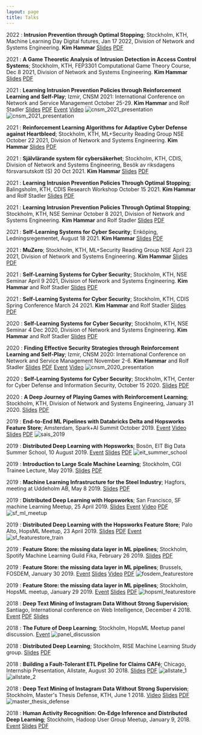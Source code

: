 ```yaml
---
layout: page
title: Talks
---
```


2022
:   **Intrusion Prevention through Optimal Stopping**; Stockholm, KTH, Machine Learning Day Digital futures, Jan 17 2022, Division of Network and Systems Engineering.
    **Kim Hammar**
	[Slides](https://www.slideshare.net/KimHammar/intrusion-prevention-through-optimal-stopping)
	[PDF](/assets/slides/Machine_Learning_Day_Digital_Futures_17_Jan_2022_Hammar_Stadler.pdf)

2021
:   **A Game Theoretic Analysis of Intrusion Detection in Access Control Systems**; Stockholm, KTH, FEP3301 Computational Game Theory Course, Dec 8 2021, Division of Network and Systems Engineering.
    **Kim Hammar**
	[Slides](https://www.slideshare.net/KimHammar/a-game-theoretic-analysis-of-intrusion-detection-in-access-control-systems-paper-review)
	[PDF](/assets/slides/FEP3301_Presentation_Hammar_8_Dec_2021.pdf)

2021
:   **Learning Intrusion Prevention Policies through Reinforcement Learning and Self-Play**; Izmir, CNSM 2021: International Conference on Network and Service Management October 25-29.
    **Kim Hammar** and Rolf Stadler
	[Slides](https://www.slideshare.net/KimHammar/learning-intrusion-prevention-policies-through-optimal-stopping-cnsm2021)
	[PDF](/assets/slides/CNSM_2021_Hammar_Stadler_28_Oct.pdf)
	[Event](http://www.cnsm-conf.org/2021/)
	[Video](https://www.youtube.com/watch?v=_zL4qR5-jU8)
	![cnsm_2021_presentation](/assets/CNSM21.jpeg "Presentation at CNSM 2021")
	![cnsm_2021_presentation](/assets/cnsm21_presentation.png "Presentation at CNSM 2021")

2021
:   **Reinforcement Learning Algorithms for Adaptive Cyber Defense against Heartbleed**; Stockholm, KTH, ML+Security Reading Group NSE October 22 2021, Division of Network and Systems Engineering.
    **Kim Hammar**
	[Slides](https://www.slideshare.net/KimHammar/reinforcement-learning-algorithms-for-adaptive-cyber-defense-against-heartbleed)
	[PDF](/assets/slides/mlsec_NSE_reading_group_22_oct_2021_Hammar.pdf)

2021
:   **Självlärande system för cybersäkerhet**; Stockholm, KTH, CDIS, Division of Network and Systems Engineering, Besök av riksdagens försvarsutskott (S) 20 Oct 2021.
    **Kim Hammar**
	[Slides](https://www.slideshare.net/KimHammar/sjlvlrande-system-fr-cyberskerhet)
	[PDF](/assets/slides/riksdagens_forsvarsutskott_S_CDIS_Hammar_20_oct_2021.pdf)

2021
:   **Learning Intrusion Prevention Policies Through Optimal Stopping**; Balingsholm, KTH, CDIS Research Workshop October 15 2021.
    **Kim Hammar** and Rolf Stadler
	[Slides](https://www.slideshare.net/KimHammar/learning-intrusion-prevention-policies-through-optimal-stopping-250452321)
	[PDF](/assets/slides/CDIS_Workshop_Balingsholm_15_oct_2021_Hammar_Stadler.pdf)

2021
:   **Learning Intrusion Prevention Policies Through Optimal Stopping**; Stockholm, KTH, NSE Seminar October 8 2021, Division of Network and Systems Engineering.
    **Kim Hammar** and Rolf Stadler
	[Slides](https://www.slideshare.net/KimHammar/learning-intrusion-prevention-policies-through-optimal-stopping)
	[PDF](/assets/slides/NSE_seminar_8_oct_21_Hammar_Stadler.pdf)

2021
:   **Self-Learning Systems for Cyber Security**; Enköping, Ledningsregementet, August 18 2021.
    **Kim Hammar**
	[Slides](https://www.slideshare.net/KimHammar/selflearning-systems-for-cyber-security-250086888)
	[PDF](/assets/slides/Hammar_Stadler_Self_Learning_Systems_Enkoping_18_aug_21.pdf)

2021
:   **MuZero**; Stockholm, KTH, ML+Security Reading Group NSE April 23 2021, Division of Network and Systems Engineering.
    **Kim Hammar**
	[Slides](https://www.slideshare.net/KimHammar/muzero-ml-security-reading-group)
	[PDF](/assets/slides/muzero_ml_reading_group_23_apr_21_KimHammar.pdf)

2021
:   **Self-Learning Systems for Cyber Security**; Stockholm, KTH, NSE Seminar April 9 2021, Division of Network and Systems Engineering.
    **Kim Hammar** and Rolf Stadler
	[Slides](https://www.slideshare.net/KimHammar/selflearning-systems-for-cyber-security-245974483)
	[PDF](/assets/slides/nse_seminar_9_april_21_KimHammar.pdf)

2021
:   **Self-Learning Systems for Cyber Security**; Stockholm, KTH, CDIS Spring Conference March 24 2021.
    **Kim Hammar** and Rolf Stadler
	[Slides](https://www.slideshare.net/KimHammar/selflearning-systems-for-cyber-security-245001363)
	[PDF](/assets/slides/Kim_Hammar_Rolf_Stadler_CDIS_Spring_Conference_March_24_Self_learning_Systems_for_Defense.pdf)

2020
:   **Self-Learning Systems for Cyber Security**; Stockholm, KTH, NSE Seminar 4 Dec 2020, Division of Network and Systems Engineering.
    **Kim Hammar** and Rolf Stadler
	[Slides](https://www.slideshare.net/KimHammar/nse-seminar-4dechammarstadler)
	[PDF](/assets/slides/NSE_seminar_4_dec_Hammar_Stadler.pdf)

2020
:   **Finding Effective Security Strategies through Reinforcement Learning and Self-Play**; Izmir, CNSM 2020: International Conference on Network and Service Management November 2-6.
    **Kim Hammar** and Rolf Stadler
	[Slides](https://www.slideshare.net/KimHammar/cdis-hammar-stadler15oct2020)
	[PDF](/assets/slides/cnsm_2020_hammar_stadler_3_nov.pdf)
	[Event](http://www.cnsm-conf.org/2020/)
	[Video](https://www.youtube.com/watch?v=9ihiIPVRB58)
	![cnsm_2020_presentation](/assets/cnsm20_presentation.png "Presentation at CNSM 2020")

2020
:   **Self-Learning Systems for Cyber Security**; Stockholm, KTH, Center for Cyber Defense and Information Security, October 15 2020.
	[Slides](https://www.slideshare.net/KimHammar/selflearning-systems-for-cyber-security)
	[PDF](/assets/slides/cdis_hammar_stadler_15_oct_2020.pdf)

2020
:   **A Deep Journey of Playing Games with Reinforcement Learning**; Stockholm, KTH, Division of Network and Systems Engineering, January 31 2020.
	[Slides](https://www.slideshare.net/KimHammar/nse-kth-seminardeeprlgameskimhammar31jan2020)
	[PDF](/assets/slides/deepmind_rl_nse.pdf)

2019
:   **End-to-End ML Pipelines with Databricks Delta and Hopsworks Feature Store**; Amsterdam, Spark+AI Summit October 2019.
	[Event](https://databricks.com/session_eu19/end-to-end-spark-tensorflow-pytorch-pipelines-with-databricks-delta)
	[Video](https://www.youtube.com/watch?v=zGNQQfEjCQY)
	[Slides](https://www.slideshare.net/KimHammar/spark-ai-summitoct172019kimhammarjimdowlingv6)
	[PDF](/assets/slides/sais2019.pdf)
	![sais_2019](/assets/sais2019.jpg "Spark+AI Summit 2019 Amsterdam")

2019
:   **Distributed Deep Learning with Hopsworks**; Bosön, EIT Big Data Summer School, 10 August 2019.
	[Event](https://bdaschool2019.github.io)
	[Slides](https://www.slideshare.net/KimHammar/eit-digital-bigdatasummerschool8aug2019kimhammar-162409943)
	[PDF](/assets/slides/ddl_eit.pdf)
	![eit_summer_school](/assets/summer_school.jpg "EIT Summer School Hopsworks")

2019
:   **Introduction to Large Scale Machine Learning**; Stockholm, CGI Trainee Lecture, May 2019.
	[Slides](https://www.slideshare.net/KimHammar/cgi-trainees-workshop-distributed-deep-learning-245-2019-kim-hammar)
	[PDF](/assets/slides/ddl_cgi.pdf)

2019
:   **Machine Learning Infrastructure for the Steel Industry**; Hagfors, meeting at Uddeholm AB, May 8 2019.
	[Slides](https://www.slideshare.net/KimHammar/uddeholm-ml-workshophagforskimhammar)
	[PDF](/assets/slides/uddeholm.pdf)

2019
:   **Distributed Deep Learning with Hopsworks**; San Francisco, SF machine Learning Meetup, 25 April 2019.
	[Slides](https://www.slideshare.net/KimHammar/distributed-deep-learningwithhopsworkskimhammar25april2019)
	[Event](https://www.meetup.com/sfmachinelearning/events/260177607)
	[Video](https://www.youtube.com/watch?v=V6siDg2REZQ&feature=youtu.be&t=2697)
	[PDF](/assets/slides/ddl_mesos.pdf)
	![sf_ml_meetup](/assets/mesosphere_meetup_sf.jpeg "Mesosphere Meetup San Francisco")

2019
:   **Distributed Deep Learning with the Hopsworks Feature Store**; Palo Alto, HopsML Meetup, 23 April 2019.
	[Slides](https://www.slideshare.net/KimHammar/hopsworks-hands-onfeaturestorepaloaltokimhammar23april2019)
	[PDF](/assets/slides/featurestore_palo_alto.pdf)
	[Event](https://www.eventbrite.ie/e/hopsworks-hands-on-feature-store-distributed-deep-learning-and-more-tickets-58136928117)
	![sf_featurestore_train](/assets/sf_train_office_w_jim.png "SF Feature Store HopsML Meetup")

2019
:   **Feature Store: the missing data layer in ML pipelines**; Stockholm, Spotify Machine Learning Guild Fika, February 26 2019.
	[Slides](https://www.slideshare.net/KimHammar/kim-hammar-spotify-ml-guild-meetup-feature-stores)
	[PDF](/assets/slides/featurestore_spotify.pdf)

2019
:   **Feature Store: the missing data layer in ML pipelines**; Brussels, FOSDEM, January 30 2019.
	[Event](https://archive.fosdem.org/2019/schedule/event/feature_store/)
	[Slides](https://www.slideshare.net/KimHammar/kim-hammar-feature-store-the-missing-data-layer-in-ml-pipelines-hopsml-meetup-stockholm)
	[Video](https://www.youtube.com/watch?v=86rrEJqRLO4&t=)
	[PDF](/assets/slides/featurestore_fosdem.pdf)
	![fosdem_featurestore](/assets/fosdem_brussels5.jpeg "Feature Store - FOSDEM")

2019
:   **Feature Store: the missing data layer in ML pipelines**; Stockholm, HopsML meetup, January 29 2019.
	[Event](https://www.meetup.com/HopsML-Stockholm/events/257952659/)
	[Slides](https://www.slideshare.net/KimHammar/kim-hammar-feature-store-the-missing-data-layer-in-ml-pipelines-hopsml-meetup-stockholm)
	[PDF](/assets/slides/featurestore_hopsml.pdf)
	![hopsml_featurestore](/assets/hopsml_meetup_stockholm.jpeg "Feature Store - HopsML")

2018
:   **Deep Text Mining of Instagram Data Without Strong Supervision**; Santiago, International conference on Web Intelligence, December 4 2018.
	[Event](https://webintelligence2018.com/)
	[PDF](/assets/slides/web_intelligence_santiago_pres.pdf)
	[Slides](https://www.slideshare.net/KimHammar/wi-2018-santiago)

2018
:   **The Future of Deep Learning**; Stockholm, HopsML Meetup panel discussion.
	[Event](https://www.meetup.com/HopsML-Stockholm/events/256064863/)
    ![panel_discussion](/assets/hopsml_meetup_panel.jpeg "HopsML Meetup Panel Discussion: The Future of Deep Learning")

2018
:   **Distributed Deep Learning**; Stockholm, RISE Machine Learning Study group.
	[Slides](https://www.slideshare.net/KimHammar/kim-hammar-distributed-deep-learning-rise-learning-machines-meetup)
	[PDF](/assets/slides/rise_ml.pdf)

2018
:   **Building a Fault-Tolerant ETL Pipeline for Claims CAFé**; Chicago, Internship Presentation, Allstate, August 30 2018.
	[Slides](https://www.slideshare.net/KimHammar/kim-hammar-allstate-internship-presentation-data-engineering-analytics-claims-cafe)
	[PDF](/assets/slides/allstate_defense.pdf)
	![allstate_1](/assets/allstate1.jpg "Allstate Internship")
	![allstate_2](/assets/allstate2.jpg "Allstate Internship")

2018
:   **Deep Text Mining of Instagram Data Without Strong Supervision**; Stockholm, Master's Thesis Defense, KTH, June 1 2018.
	[Video](https://www.youtube.com/watch?v=OgFQIGAhPgQ&t=1567s)
	[Slides](https://www.slideshare.net/KimHammar/kim-hammar-msc-thesis-defense-2018)
	[PDF](/assets/slides/master_defense.pdf)
	![master_thesis_defense](/assets/master_thesis_defense.jpeg "Master Thesis Defense")

2018
:   **Human Activity Recognition: On-Edge Inference and Distributed Deep Learning**; Stockholm, Hadoop User Group Meetup, January 9, 2018.
	[Event](https://www.meetup.com/stockholm-hug/events/247080325/)
	[Slides](https://www.slideshare.net/KimHammar/kim-hammar-konstantin-sozinov-distributed-lstm-training-predicting-human-activities-on-edge-devices-stockholm-hadoop-user-group-meetup)
	[PDF](/assets/slides/har.pdf)
